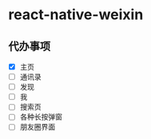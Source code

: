 # react-native-weixin

## 代办事项

- [x] 主页
- [ ] 通讯录
- [ ] 发现
- [ ] 我
- [ ] 搜索页
- [ ] 各种长按弹窗
- [ ] 朋友圈界面